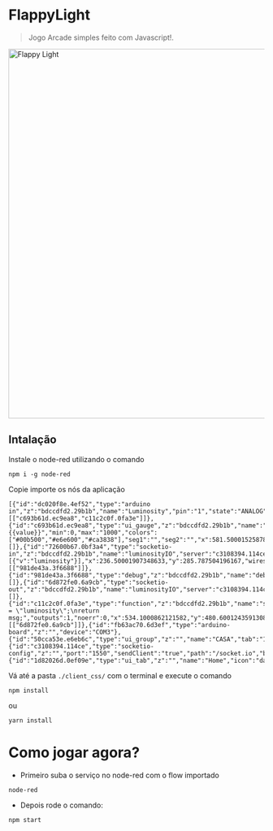 # FlappyLight

> Jogo Arcade simples feito com Javascript!.

<a href="#"><img width="728" src="https://github.com/kenjishiromajp/flappylight/blob/master/img/imagem_fundo.svg" alt="Flappy Light"></a>

## Intalação

 Instale o node-red utilizando o comando

```
npm i -g node-red
```

Copie importe os nós da aplicação
```
[{"id":"dc020f8e.4ef52","type":"arduino in","z":"bdccdfd2.29b1b","name":"Luminosity","pin":"1","state":"ANALOG","arduino":"fb63ac70.6d3ef","x":203.50000762939453,"y":464.2000427246094,"wires":[["c693b61d.ec9ea8","c11c2c0f.0fa3e"]]},{"id":"c693b61d.ec9ea8","type":"ui_gauge","z":"bdccdfd2.29b1b","name":"Luminosidade","group":"50cca53e.e6eb6c","order":0,"width":"6","height":"5","gtype":"gage","title":"Luminosidade","label":"Lux","format":"{{value}}","min":0,"max":"1000","colors":["#00b500","#e6e600","#ca3838"],"seg1":"","seg2":"","x":581.5000152587891,"y":395.00001430511475,"wires":[]},{"id":"72600b67.0bf3a4","type":"socketio-in","z":"bdccdfd2.29b1b","name":"luminosityIO","server":"c3108394.114ce","rules":[{"v":"luminosity"}],"x":236.50001907348633,"y":285.787504196167,"wires":[["981de43a.3f6688"]]},{"id":"981de43a.3f6688","type":"debug","z":"bdccdfd2.29b1b","name":"debug","active":true,"console":"false","complete":"true","x":514.1000099182129,"y":281.600004196167,"wires":[]},{"id":"6d872fe0.6a9cb","type":"socketio-out","z":"bdccdfd2.29b1b","name":"luminosityIO","server":"c3108394.114ce","x":767.5000152587891,"y":523.8000183105469,"wires":[]},{"id":"c11c2c0f.0fa3e","type":"function","z":"bdccdfd2.29b1b","name":"setSocketIOEvent","func":"msg.socketIOEvent = \"luminosity\";\nreturn msg;","outputs":1,"noerr":0,"x":534.1000862121582,"y":480.60012435913086,"wires":[["6d872fe0.6a9cb"]]},{"id":"fb63ac70.6d3ef","type":"arduino-board","z":"","device":"COM3"},{"id":"50cca53e.e6eb6c","type":"ui_group","z":"","name":"CASA","tab":"1d82026d.0ef09e","disp":true,"width":"6"},{"id":"c3108394.114ce","type":"socketio-config","z":"","port":"1550","sendClient":"true","path":"/socket.io","bindToNode":true},{"id":"1d82026d.0ef09e","type":"ui_tab","z":"","name":"Home","icon":"dashboard"}]
```

Vá até a pasta `./client_css/` com o terminal e execute o comando
```
npm install
```
ou
```
yarn install
```

# Como jogar agora?

- Primeiro suba o serviço no node-red com o flow importado
```
node-red
```
- Depois rode o comando:

```
npm start
```
